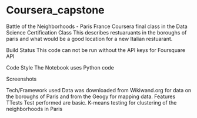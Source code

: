 # Coursera_capstone
Battle of the Neighborhoods - Paris France
Coursera final class in the Data Science Certification Class  This describes restuaruants in the boroughs of paris and what would be a good location for a new Italian restuarant.

Build Status
This code can not be run without the API keys for Foursquare API 

Code Style
The Notebook uses Python code

Screenshots


Tech/Framework used
Data was downloaded from Wikiwand.org for data on the boroughs of Paris and from the Geogy for mapping data.
Features
TTests
Test performed are basic. K-means testing for clustering of the neighborhoods in Paris
